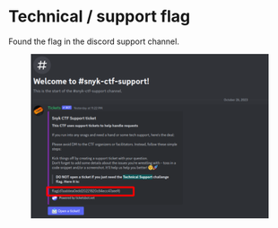 # Technical / support flag

Found the flag in the discord support channel.

<figure><img src="../../.gitbook/assets/Untitled 2.png" alt=""><figcaption></figcaption></figure>
